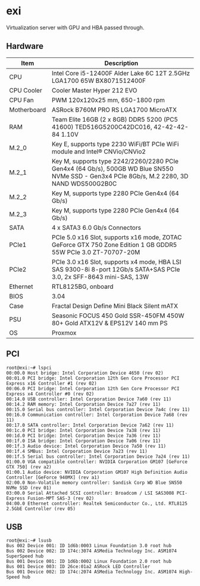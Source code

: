 # exi

Virtualization server with GPU and HBA passed through.

## Hardware

Item|Description
----|----------
CPU|Intel Core i5-12400F Alder Lake 6C 12T 2.5GHz LGA1700 65W BX8071512400F
CPU Cooler|Cooler Master Hyper 212 EVO
CPU Fan|PWM 120x120x25 mm, 650-1800 rpm
Motherboard|ASRock B760M PRO RS LGA1700 MicroATX
RAM|Team Elite 16GB (2 x 8GB) DDR5 5200 (PC5 41600) TED516G5200C42DC016, 42-42-42-84 1.10V
M.2_0|Key E, supports type 2230 WiFi/BT PCIe WiFi module and Intel® CNVio/CNVio2
M.2_1|Key M, supports type 2242/2260/2280 PCIe Gen4x4 (64 Gb/s), 500GB WD Blue SN550 NVMe SSD - Gen3x4 PCIe 8Gb/s, M.2 2280, 3D NAND WDS500G2B0C
M.2_2|Key M, supports type 2280 PCIe Gen4x4 (64 Gb/s)
M.2_3|Key M, supports type 2280 PCIe Gen4x4 (64 Gb/s)
SATA|4 x SATA3 6.0 Gb/s Connectors
PCIe1|PCIe 5.0 x16 Slot, supports x16 mode, ZOTAC GeForce GTX 750 Zone Edition 1 GB GDDR5 55W PCIe 3.0 ZT-70707-20M
PCIe2|PCIe 3.0 x16 Slot, supports x4 mode, HBA LSI SAS 9300-8i 8-port 12Gb/s SATA+SAS PCIe 3.0, 2x SFF-8643 mini-SAS, 13W
Ethernet|RTL8125BG, onboard
BIOS|3.04
Case|Fractal Design Define Mini Black Silent mATX
PSU|Seasonic FOCUS 450 Gold SSR-450FM 450W 80+ Gold ATX12V & EPS12V 140 mm PS
OS|Proxmox

## PCI

```
root@exi:~# lspci
00:00.0 Host bridge: Intel Corporation Device 4650 (rev 02)
00:01.0 PCI bridge: Intel Corporation 12th Gen Core Processor PCI Express x16 Controller #1 (rev 02)
00:06.0 PCI bridge: Intel Corporation 12th Gen Core Processor PCI Express x4 Controller #0 (rev 02)
00:14.0 USB controller: Intel Corporation Device 7a60 (rev 11)
00:14.2 RAM memory: Intel Corporation Device 7a27 (rev 11)
00:15.0 Serial bus controller: Intel Corporation Device 7a4c (rev 11)
00:16.0 Communication controller: Intel Corporation Device 7a68 (rev 11)
00:17.0 SATA controller: Intel Corporation Device 7a62 (rev 11)
00:1c.0 PCI bridge: Intel Corporation Device 7a38 (rev 11)
00:1d.0 PCI bridge: Intel Corporation Device 7a36 (rev 11)
00:1f.0 ISA bridge: Intel Corporation Device 7a06 (rev 11)
00:1f.3 Audio device: Intel Corporation Device 7a50 (rev 11)
00:1f.4 SMBus: Intel Corporation Device 7a23 (rev 11)
00:1f.5 Serial bus controller: Intel Corporation Device 7a24 (rev 11)
01:00.0 VGA compatible controller: NVIDIA Corporation GM107 [GeForce GTX 750] (rev a2)
01:00.1 Audio device: NVIDIA Corporation GM107 High Definition Audio Controller [GeForce 940MX] (rev a1)
02:00.0 Non-Volatile memory controller: Sandisk Corp WD Blue SN550 NVMe SSD (rev 01)
03:00.0 Serial Attached SCSI controller: Broadcom / LSI SAS3008 PCI-Express Fusion-MPT SAS-3 (rev 02)
04:00.0 Ethernet controller: Realtek Semiconductor Co., Ltd. RTL8125 2.5GbE Controller (rev 05)
```

## USB

```
root@exi:~# lsusb
Bus 002 Device 001: ID 1d6b:0003 Linux Foundation 3.0 root hub
Bus 002 Device 002: ID 174c:3074 ASMedia Technology Inc. ASM1074 SuperSpeed hub
Bus 001 Device 001: ID 1d6b:0002 Linux Foundation 2.0 root hub
Bus 001 Device 003: ID 26ce:01a2 ASRock LED Controller
Bus 001 Device 002: ID 174c:2074 ASMedia Technology Inc. ASM1074 High-Speed hub
```
